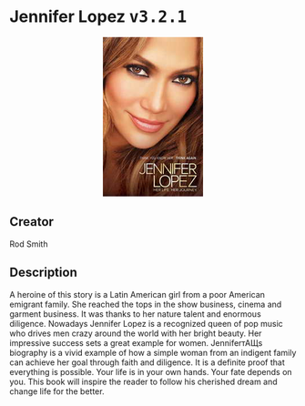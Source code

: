 
# Jennifer Lopez <kbd>v3.2.1</kbd>

<center>
  <img src="./cover-1024.jpg"/>
</center>

## Creator
Rod Smith

## Description
A heroine of this story is a Latin American girl from a poor American emigrant family. She reached the tops in the show business, cinema and garment business. It was thanks to her nature talent and enormous diligence. Nowadays Jennifer Lopez is a recognized queen of pop music who drives men crazy around the world with her bright beauty. Her impressive success sets a great example for women. JenniferтАЩs biography is a vivid example of how a simple woman from an indigent family can achieve her goal through faith and diligence. It is a definite proof that everything is possible. Your life is in your own hands. Your fate depends on you. This book will inspire the reader to follow his cherished dream and change life for the better.
